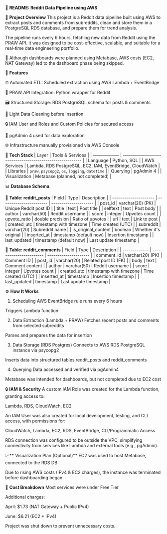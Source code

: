 📘 **README: Reddit Data Pipeline using AWS**

📌 **Project Overview**
This project is a Reddit data pipeline built using AWS to extract posts and comments from subreddits, clean and store them in a PostgreSQL RDS database, and prepare them for trend analysis.

The pipeline runs every 6 hours, fetching new data from Reddit using the PRAW API. It was designed to be cost-effective, scalable, and suitable for a real-time data engineering portfolio.

🚧 Although dashboards were planned using Metabase, AWS costs (EC2, NAT Gateway) led to the dashboard phase being skipped.

🚀 **Features**

⏰ Automated ETL: Scheduled extraction using AWS Lambda + EventBridge

🐍 PRAW API Integration: Python wrapper for Reddit

🗃️ Structured Storage: RDS PostgreSQL schema for posts & comments

🧹 Light Data Cleaning before insertion

🔒 IAM User and Roles and Custom Policies for secured access

🧰 pgAdmin 4 used for data exploration

🌐 Infrastructure manually provisioned via AWS Console

🔧 **Tech Stack**
| Layer         | Tools & Services                                          |
| ------------- | --------------------------------------------------------- |
| Language      | Python, SQL                                               |
| AWS Services  | Lambda, RDS PostgreSQL, EC2, IAM, EventBridge, CloudWatch |
| Libraries     | `praw`, `psycopg2`, `os`, `logging`, `datetime`           |
| Querying      | pgAdmin 4                                                 |
| Visualization | Metabase (planned, not completed)                         |


📊 **Database Schema**

📌 **Table: reddit_posts**
| Field                 | Type                    | Description           |
| --------------------- | ----------------------- | --------------------- |
| post\_id              | varchar(20) (PK)        | Unique Reddit post ID |
| title                 | text                    | Post title            |
| selftext              | text                    | Post body             |
| author                | varchar(50)             | Reddit username       |
| score                 | integer                 | Upvotes count         |
| upvote\_ratio         | double precision        | Ratio of upvotes      |
| url                   | text                    | Link to post          |
| created\_utc          | timestamp with timezone | Time created (UTC)    |
| subreddit             | varchar(20)             | Subreddit name        |
| is\_original\_content | boolean                 | Whether it's original |
| inserted\_at          | timestamp (default now) | Insertion timestamp   |
| last\_updated         | timestamp (default now) | Last update timestamp |


📌 **Table: reddit_comments**
| Field         | Type                    | Description           |
| ------------- | ----------------------- | --------------------- |
| comment\_id   | varchar(20) (PK)        | Comment ID            |
| post\_id      | varchar(20)             | Related post ID (FK)  |
| body          | text                    | Comment content       |
| author        | varchar(50)             | Reddit username       |
| score         | integer                 | Upvotes count         |
| created\_utc  | timestamp with timezone | Time created (UTC)    |
| inserted\_at  | timestamp               | Insertion timestamp   |
| last\_updated | timestamp               | Last update timestamp |


⚙️ **How It Works**
1. Scheduling
AWS EventBridge rule runs every 6 hours

Triggers Lambda function

2. Data Extraction (Lambda + PRAW)
Fetches recent posts and comments from selected subreddits

Parses and prepares the data for insertion

3. Data Storage (RDS Postgres)
Connects to AWS RDS PostgreSQL instance via psycopg2

Inserts data into structured tables reddit_posts and reddit_comments

4. Querying
Data accessed and verified via pgAdmin4

Metabase was intended for dashboards, but not completed due to EC2 cost

🔒 **IAM & Security**
A custom IAM Role was created for the Lambda function, granting access to:

Lambda, RDS, CloudWatch, EC2

An IAM User was also created for local development, testing, and CLI access, with permissions for:

CloudWatch, Lambda, EC2, RDS, EventBridge, CLI/Programmatic Access

RDS connection was configured to be outside the VPC, simplifying connectivity from services like Lambda and external tools (e.g., pgAdmin).

📈** Visualization Plan (Optional)**
EC2 was used to host Metabase, connected to the RDS DB

Due to rising AWS costs (IPv4 & EC2 charges), the instance was terminated before dashboarding began.

💸 **Cost Breakdown**
Most services were under Free Tier

Additional charges:

April: $1.73 (NAT Gateway + Public IPv4)

June: $6.21 (EC2 + IPv4)

Project was shut down to prevent unnecessary costs.
